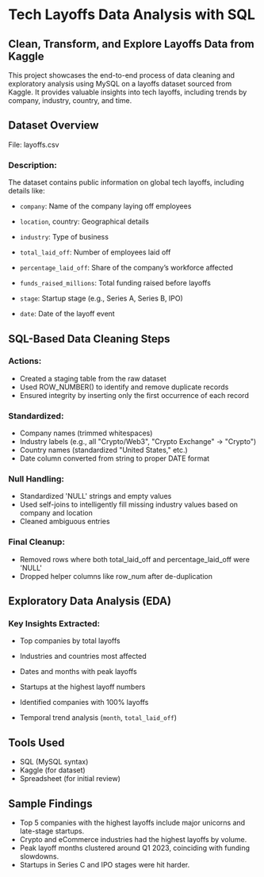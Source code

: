 # Tech Layoffs Data Analysis with SQL 

## Clean, Transform, and Explore Layoffs Data from Kaggle

This project showcases the end-to-end process of data cleaning and exploratory analysis using MySQL on a layoffs dataset sourced from Kaggle. It provides valuable insights into tech layoffs, including trends by company, industry, country, and time.

## Dataset Overview

File: layoffs.csv

### Description:
The dataset contains public information on global tech layoffs, including details like:

- `company`: Name of the company laying off employees

- `location`, country: Geographical details

- `industry`: Type of business

- `total_laid_off`: Number of employees laid off

- `percentage_laid_off`: Share of the company’s workforce affected

- `funds_raised_millions`: Total funding raised before layoffs

- `stage`: Startup stage (e.g., Series A, Series B, IPO)

- `date`: Date of the layoff event


## SQL-Based Data Cleaning Steps
### Actions:
- Created a staging table from the raw dataset
- Used ROW_NUMBER() to identify and remove duplicate records
- Ensured integrity by inserting only the first occurrence of each record

### Standardized:
- Company names (trimmed whitespaces)
- Industry labels (e.g., all "Crypto/Web3", "Crypto Exchange" → "Crypto")
- Country names (standardized "United States," etc.)
- Date column converted from string to proper DATE format

### Null Handling:
- Standardized 'NULL' strings and empty values
- Used self-joins to intelligently fill missing industry values based on company and location
- Cleaned ambiguous entries

### Final Cleanup:
- Removed rows where both total_laid_off and percentage_laid_off were 'NULL'
- Dropped helper columns like row_num after de-duplication

## Exploratory Data Analysis (EDA)
### Key Insights Extracted:

- Top companies by total layoffs

- Industries and countries most affected

- Dates and months with peak layoffs

- Startups at the highest layoff numbers

- Identified companies with 100% layoffs

- Temporal trend analysis (`month`, `total_laid_off`)

## Tools Used
- SQL (MySQL syntax)
- Kaggle (for dataset)
- Spreadsheet (for initial review)

## Sample Findings
- Top 5 companies with the highest layoffs include major unicorns and late-stage startups.
- Crypto and eCommerce industries had the highest layoffs by volume.
- Peak layoff months clustered around Q1 2023, coinciding with funding slowdowns.
- Startups in Series C and IPO stages were hit harder.
